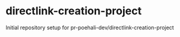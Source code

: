 # directlink-creation-project

Initial repository setup for pr-poehali-dev/directlink-creation-project